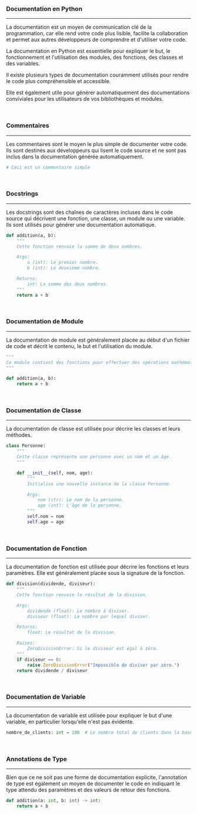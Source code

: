 ### Documentation en Python

---

La documentation est un moyen de communication clé de la programmation, car elle rend votre code plus lisible, facilite la collaboration et permet aux autres développeurs de comprendre et d'utiliser votre code.

La documentation en Python est essentielle pour expliquer le but, le fonctionnement et l'utilisation des modules, des fonctions, des classes et des variables.

Il existe plusieurs types de documentation couramment utilisés pour rendre le code plus compréhensible et accessible.

Elle est également utile pour générer automatiquement des documentations conviviales pour les utilisateurs de vos bibliothèques et modules.

<br>

### Commentaires

---

Les commentaires sont le moyen le plus simple de documenter votre code. Ils sont destinés aux développeurs qui lisent le code source et ne sont pas inclus dans la documentation générée automatiquement.

```python
# Ceci est un commentaire simple
```

<br>

### Docstrings

---

Les docstrings sont des chaînes de caractères incluses dans le code source qui décrivent une fonction, une classe, un module ou une variable. Ils sont utilisés pour générer une documentation automatique.

```python
def addition(a, b):
    """
    Cette fonction renvoie la somme de deux nombres.

    Args:
        a (int): Le premier nombre.
        b (int): Le deuxième nombre.

    Returns:
        int: La somme des deux nombres.
    """
    return a + b
```

<br>

### Documentation de Module

---

La documentation de module est généralement placée au début d'un fichier de code et décrit le contenu, le but et l'utilisation du module.

```python
"""
Ce module contient des fonctions pour effectuer des opérations mathématiques de base.
"""

def addition(a, b):
    return a + b
```

<br>

### Documentation de Classe

---

La documentation de classe est utilisée pour décrire les classes et leurs méthodes.

```python
class Personne:
    """
    Cette classe représente une personne avec un nom et un âge.
    """

    def __init__(self, nom, age):
        """
        Initialise une nouvelle instance de la classe Personne.

        Args:
            nom (str): Le nom de la personne.
            age (int): L'âge de la personne.
        """
        self.nom = nom
        self.age = age
```

<br>

### Documentation de Fonction

---

La documentation de fonction est utilisée pour décrire les fonctions et leurs paramètres. Elle est généralement placée sous la signature de la fonction.

```python
def division(dividende, diviseur):
    """
    Cette fonction renvoie le résultat de la division.

    Args:
        dividende (float): Le nombre à diviser.
        diviseur (float): Le nombre par lequel diviser.

    Returns:
        float: Le résultat de la division.

    Raises:
        ZeroDivisionError: Si le diviseur est égal à zéro.
    """
    if diviseur == 0:
        raise ZeroDivisionError("Impossible de diviser par zéro.")
    return dividende / diviseur
```

<br>

### Documentation de Variable

---

La documentation de variable est utilisée pour expliquer le but d'une variable, en particulier lorsqu'elle n'est pas évidente.

```python
nombre_de_clients: int = 100  # Le nombre total de clients dans la base de données
```

<br>

### Annotations de Type

---

Bien que ce ne soit pas une forme de documentation explicite, l'annotation de type est également un moyen de documenter le code en indiquant le type attendu des paramètres et des valeurs de retour des fonctions.

```python
def addition(a: int, b: int) -> int:
    return a + b
```
